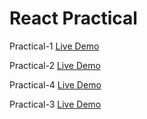 # React Practical

Practical-1
[Live Demo](https://pract-1-cra.netlify.app/)

Practical-2
[Live Demo](https://weather-informatiion-app.netlify.app/)

Practical-4
[Live Demo](https://todo-react-app-p-4.netlify.app/)

Practical-3
[Live Demo](https://zealous-williams-05a4f2.netlify.app/)